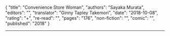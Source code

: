 {
"title": "Convenience Store Woman",
"authors": "Sayaka Murata",
"editors": "",
"translator": "Ginny Tapley Takemori",
"date": "2018-10-08",
"rating": "+",
"re-read": "",
"pages": "176",
"non-fiction": "",
"comic": "",
"published": "2018"
}

---
